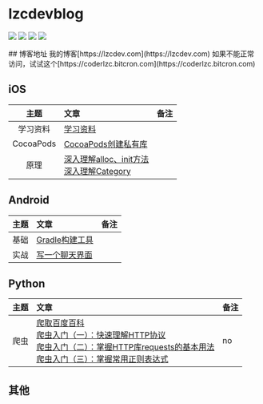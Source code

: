 # lzcdevblog
<p>
<img src="https://img.shields.io/badge/platform-iOS-ff69b4.svg">
<img src="https://img.shields.io/badge/language-Objective--C-orange.svg">
<img src="https://img.shields.io/badge/language-python-yellowgreen.svg">
<a href="https://lzcdev.com"><img src="https://img.shields.io/badge/blog-lzcdev-blue.svg"></a>
</p>
## 博客地址
我的博客[https://lzcdev.com](https://lzcdev.com)
如果不能正常访问，试试这个[https://coderlzc.bitcron.com](https://coderlzc.bitcron.com)

## iOS
| 主题 | 文章 | 备注 |
|:----:|:-------|:------|
|学习资料|[学习资料](./Articles/学习资料.md)||
|CocoaPods|[CocoaPods创建私有库](./Articles/CocoaPods创建私有库.md)||
|原理|[深入理解alloc、init方法](./Articles/深入理解alloc、init方法.md)<br>[深入理解Category](./Articles/深入理解Category.md)||
## Android
| 主题 | 文章 | 备注 |
|:----:|:-------|:------|
|基础|[Gradle构建工具](./Articles/Gradle构建工具.md)||
|实战|[写一个聊天界面](./Articles/写一个聊天界面.md)||

## Python
| 主题 | 文章 | 备注 |
|:----:|:-------|:------|
|爬虫|[爬取百度百科](./Articles/baidubaike_spider.md)<br>[爬虫入门（一）：快速理解HTTP协议](./Articles/爬虫入门（一）：快速理解HTTP协议.md)<br>[爬虫入门（二）：掌握HTTP库requests的基本用法](./Articles/爬虫入门（二）：掌握HTTP库requests的基本用法.md)<br>[爬虫入门（三）：掌握常用正则表达式](./Articles/爬虫入门（三）：掌握常用正则表达式.md)|no|


## 其他
